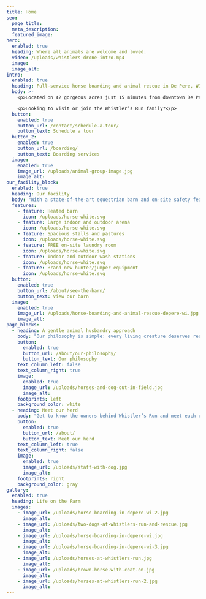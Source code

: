 ```yaml
---
title: Home
seo:
  page_title:
  meta_description:
  featured_image:
hero:
  enabled: true
  heading: Where all animals are welcome and loved.
  video: /uploads/whistlers-drone-intro.mp4
  image:
  image_alt:
intro:
  enabled: true
  heading: Full-service horse boarding and animal rescue in De Pere, WI
  body: >-
    <p>Located on 42 gorgeous acres just 15 minutes from downtown De Pere, Whistler’s Run and Rescue is a barn where all animals (and their humans) can feel welcome, loved and cared for. We offer full-service horse boarding, as well as private tours to view the barn and meet our rescue pigs, horses, goats, cows and other full-time residents.</p>

    <p>Looking to visit or join the Whistler’s Run family?</p>
  button:
    enabled: true
    button_url: /contact/schedule-a-tour/
    button_text: Schedule a tour
  button_2:
    enabled: true
    button_url: /boarding/
    button_text: Boarding services
  image:
    enabled: true
    image_url: /uploads/animal-group-image.jpg
    image_alt:
our_facility_block:
  enabled: true
  heading: Our facility
  body: "With a state-of-the-art equestrian barn and on-site safety features and amenities, you can feel good about the quality of life of each animal in our care. Whistler’s Run visitors and boarders love our:"
  features:
    - feature: Heated barn
      icon: /uploads/horse-white.svg
    - feature: Large indoor and outdoor arena
      icon: /uploads/horse-white.svg
    - feature: Spacious stalls and pastures
      icon: /uploads/horse-white.svg
    - feature: FREE on-site laundry room
      icon: /uploads/horse-white.svg
    - feature: Indoor and outdoor wash stations
      icon: /uploads/horse-white.svg
    - feature: Brand new hunter/jumper equipment
      icon: /uploads/horse-white.svg
  button:
    enabled: true
    button_url: /about/see-the-barn/
    button_text: View our barn
  image:
    enabled: true
    image_url: /uploads/horse-boarding-and-animal-rescue-depere-wi.jpg
    image_alt:
page_blocks:
  - heading: A gentle animal husbandry approach
    body: "Our philosophy is simple: every living creature deserves respect. In everything we do, our top priority is to ensure the creatures who enter our barn feel safe, comfortable and loved—whether they walk in on two feet or four hooves."
    button:
      enabled: true
      button_url: /about/our-philosophy/
      button_text: Our philosophy
    text_column_left: false
    text_column_right: true
    image:
      enabled: true
      image_url: /uploads/horses-and-dog-out-in-field.jpg
      image_alt:
    footprints: left
    background_color: white
  - heading: Meet our herd
    body: "Get to know the owners behind Whistler’s Run and meet each of the animals who make our barn so special."
    button:
      enabled: true
      button_url: /about/
      button_text: Meet our herd
    text_column_left: true
    text_column_right: false
    image:
      enabled: true
      image_url: /uploads/staff-with-dog.jpg
      image_alt:
    footprints: right
    background_color: gray
gallery:
  enabled: true
  heading: Life on the Farm
  images:
    - image_url: /uploads/horse-boarding-in-depere-wi-2.jpg
      image_alt:
    - image_url: /uploads/two-dogs-at-whistlers-run-and-rescue.jpg
      image_alt:
    - image_url: /uploads/horse-boarding-in-depere-wi.jpg
      image_alt:
    - image_url: /uploads/horse-boarding-in-depere-wi-3.jpg
      image_alt:
    - image_url: /uploads/horses-at-whistlers-run.jpg
      image_alt:
    - image_url: /uploads/brown-horse-with-coat-on.jpg
      image_alt:
    - image_url: /uploads/horses-at-whistlers-run-2.jpg
      image_alt:
---
```

